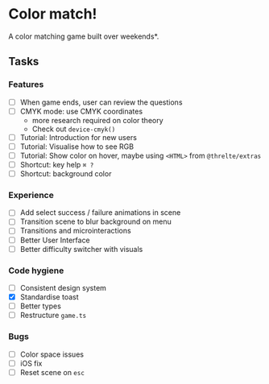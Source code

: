 # Color match!

A color matching game built over weekends\*.

## Tasks

### Features

- [ ] When game ends, user can review the questions
- [ ] CMYK mode: use CMYK coordinates
  - more research required on color theory
  - Check out `device-cmyk()`
- [ ] Tutorial: Introduction for new users
- [ ] Tutorial: Visualise how to see RGB
- [ ] Tutorial: Show color on hover, maybe using `<HTML>` from `@threlte/extras`
- [ ] Shortcut: key help `⌘ ?`
- [ ] Shortcut: background color

### Experience

- [ ] Add select success / failure animations in scene
- [ ] Transition scene to blur background on menu
- [ ] Transitions and microinteractions
- [ ] Better User Interface
- [ ] Better difficulty switcher with visuals

### Code hygiene

- [ ] Consistent design system
- [x] Standardise toast
- [ ] Better types
- [ ] Restructure `game.ts`

### Bugs

- [ ] Color space issues
- [ ] iOS fix
- [ ] Reset scene on `esc`
